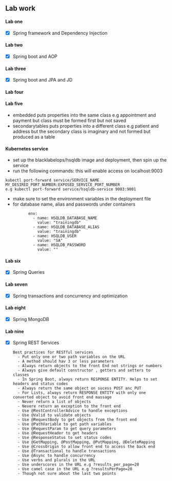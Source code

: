 ## Lab work

#### Lab one

- [x] Spring framework and Dependency Injection

#### Lab two

- [x] Spring boot and AOP

#### Lab three

- [x] Spring boot and JPA and JD

#### Lab four

#### Lab five

- embedded puts properties into the same class e.g appointment and payment but class must be formed first but not saved
- secondarytables puts properties into a different class e.g patient and address but the secondary class is imaginary and not formed but produced as a table

#### Kubernetes service
- set up the blacklabelops/hsqldb image and deployment, then spin up the service
- run the following commands: this will enable access on localhost:9003
```
kubectl port-forward service/SERVICE_NAME MY_DESIRED_PORT_NUMBER:EXPOSED_SERVICE_PORT_NUMBER
e.g kubectl port-forward service/hsqldb-service 9003:9001
```
- make sure to set the environment variables in the deployment file
- for database name, alias and passwords under containers
```
          env:
            - name: HSQLDB_DATABASE_NAME
              value: "trainingdb"
            - name: HSQLDB_DATABASE_ALIAS
              value: "trainingdb"
            - name: HSQLDB_USER
              value: "SA"
            - name: HSQLDB_PASSWORD
              value: ""
```


#### Lab six
- [x] Spring Queries

#### Lab seven
- [x] Spring transactions and concurrency and optimization

#### Lab eight

- [x] Spring MongoDB

#### Lab nine
- [x] Spring REST Services

      Best practices for RESTful services
        - Put only one or two path variables on the URL
        - A method should hav 3 or less parameters
        - Always return objects to the front End not strings or numbers
        - Always give default constructor , getters and setters to classes
        - In Spring Boot, always return RESPONSE ENTITY. Helps to set headers and status codes
        - Always return the same object on sucess POST anc PUT
        - For Lists, always return RESPONSE ENTITY with only one converted object to avoid front end massage
        - Never return a list of objects
        - Nevere return an exception to the front end
        - Use @RestControllerAdvice to handle exceptions
        - Use @Valid to validate objects
        - Use @RequestBody to get objects from the front end
        - Use @PathVariable to get path variables
        - Use @RequestParam to get query parameters
        - Use @RequestHeader to get headers
        - Use @ResponseStatus to set status codes
        - Use @GetMapping, @PostMapping, @PutMapping, @DeleteMapping
        - Use @CrossOrigin to allow front end to access the back end
        - Use @Transactional to handle transactions
        - Use @Async to handle concurrency
        - Use verbs and plurals in the URL
        - Use underscores in the URL e.g ?results_per_page=20
        - Use camel case in the URL e.g ?resultsPerPage=20
        - Though not sure about the last two points